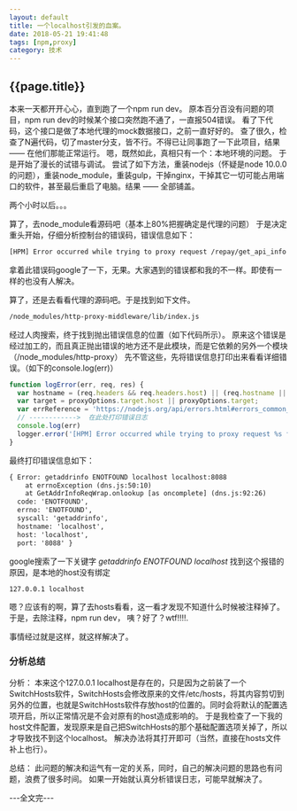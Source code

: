 ```yaml
---
layout: default
title: 一个localhost引发的血案。
date: 2018-05-21 19:41:48
tags: [npm,proxy]
category: 技术
---
```


## {{page.title}}

本来一天都开开心心，直到跑了一个npm run dev。
原本百分百没有问题的项目，npm run dev的时候某个接口突然跑不通了，一直报504错误。
看了下代码，这个接口是做了本地代理的mock数据接口，之前一直好好的。
查了很久，检查了N遍代码，切了master分支，皆不行。不得已让同事跑了一下此项目，结果 —— 在他们那能正常运行。
嗯，既然如此，真相只有一个：本地环境的问题。
于是开始了漫长的试错与调试。
尝试了如下方法，重装nodejs（怀疑是node 10.0.0的问题），重装node_module，重装gulp，干掉nginx，干掉其它一切可能占用端口的软件，甚至最后重启了电脑。结果 —— 全部铺盖。

两个小时以后。。。

算了，去node_module看源码吧（基本上80%把握确定是代理的问题）
于是决定重头开始，仔细分析控制台的错误码，错误信息如下：

```html
[HPM] Error occurred while trying to proxy request /repay/get_api_info from localhost:8084 to http://localhost:8088 (ENOTFOUND) (https://nodejs.org/api/errors.html#errors_common_system_errors)
```
拿着此错误码google了一下，无果。大家遇到的错误都和我的不一样。即使有一样的也没有人解决。

算了，还是去看看代理的源码吧。于是找到如下文件。

```html
/node_modules/http-proxy-middleware/lib/index.js
```

经过人肉搜索，终于找到抛出错误信息的位置（如下代码所示）。
原来这个错误是经过加工的，而且真正抛出错误的地方还不是此模块，而是它依赖的另外一个模块（/node_modules/http-proxy）
先不管这些，先将错误信息打印出来看看详细错误。（如下的console.log(err)）

```javascript
function logError(err, req, res) {
  var hostname = (req.headers && req.headers.host) || (req.hostname || req.host);     // (websocket) || (node0.10 || node 4/5)
  var target = proxyOptions.target.host || proxyOptions.target;
  var errReference = 'https://nodejs.org/api/errors.html#errors_common_system_errors'; // link to Node Common Systems Errors page
  // ------------>  在此处打印错误日志
  console.log(err)
  logger.error('[HPM] Error occurred while trying to proxy request %s from %s to %s (%s) (%s)', req.url, hostname, target, err.code, errReference);
}
```

最终打印错误信息如下：

```html
{ Error: getaddrinfo ENOTFOUND localhost localhost:8088
    at errnoException (dns.js:50:10)
    at GetAddrInfoReqWrap.onlookup [as oncomplete] (dns.js:92:26)
  code: 'ENOTFOUND',
  errno: 'ENOTFOUND',
  syscall: 'getaddrinfo',
  hostname: 'localhost',
  host: 'localhost',
  port: '8088' }
```

google搜索了一下关键字 *getaddrinfo ENOTFOUND localhost*
找到这个报错的原因，是本地的host没有绑定

```shell
127.0.0.1 localhost
```

嗯？应该有的啊，算了去hosts看看，这一看才发现不知道什么时候被注释掉了。
于是，去除注释，npm run dev，
咦？好了？wtf!!!!.

事情经过就是这样，就这样解决了。

### 分析总结
分析：
本来这个127.0.0.1 localhost是存在的，只是因为之前装了一个SwitchHosts软件，SwitchHosts会修改原来的文件/etc/hosts，将其内容剪切到另外的位置，也就是SwitchHosts软件存放host的位置的。同时会将默认的配置选项开启，所以正常情况是不会对原有的host造成影响的。
于是我检查了一下我的host文件配置，发现原来是自己把SwitchHosts的那个基础配置选项关掉了，所以才导致找不到这个localhost。
解决办法将其打开即可（当然，直接在hosts文件补上也行）。

总结：
此问题的解决和运气有一定的关系，同时，自己的解决问题的思路也有问题，浪费了很多时间。
如果一开始就认真分析错误日志，可能早就解决了。

---全文完---




